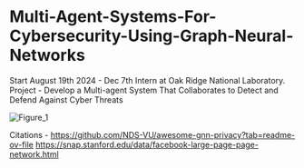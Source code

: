 # Multi-Agent-Systems-For-Cybersecurity-Using-Graph-Neural-Networks
Start August 19th 2024 - Dec 7th
Intern at Oak Ridge National Laboratory. Project - Develop a Multi-agent System That Collaborates to Detect and Defend Against Cyber Threats

![Figure_1](https://github.com/user-attachments/assets/2aba4bd7-eb44-4e31-8ab1-ff0dd16e1e5e)



Citations - https://github.com/NDS-VU/awesome-gnn-privacy?tab=readme-ov-file
https://snap.stanford.edu/data/facebook-large-page-page-network.html


